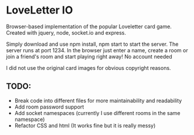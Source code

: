 # LoveLetter IO

Browser-based implementation of the popular Loveletter card game.
Created with jquery, node, socket.io and express.

Simply download and use npm install, npm start to start the server. The server runs at port 1234.
In the browser just enter a name, create a room or join a friend's room and start playing right away! No account needed

I did not use the original card images for obvious copyright reasons.

## TODO:
* Break code into different files for more maintainability and readability
* Add room password support
* Add socket namespaces (currently I use different rooms in the same namespace)
* Refactor CSS and html (It works fine but it is really messy)
